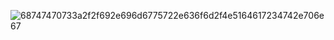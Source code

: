 ![68747470733a2f2f692e696d6775722e636f6d2f4e5164617234742e706e67](https://user-images.githubusercontent.com/73014464/161721974-5a509097-7dfa-4ca1-a1b3-c6d4f6ea073c.png)
